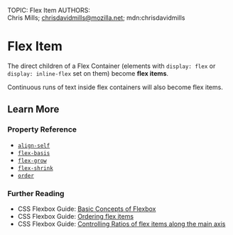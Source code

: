 TOPIC: Flex Item
AUTHORS: Chris Mills; chrisdavidmills@mozilla.net; mdn:chrisdavidmills

# Flex Item

The direct children of a Flex Container (elements with `display: flex` or `display: inline-flex` set
on them) become **flex items**.

Continuous runs of text inside flex containers will also become flex items.

## Learn More

### Property Reference

- [`align-self`](https://wiki.developer.mozilla.org/en-US/docs/Web/CSS/align-self)
- [`flex-basis`](https://wiki.developer.mozilla.org/en-US/docs/Web/CSS/flex-basis)
- [`flex-grow`](https://wiki.developer.mozilla.org/en-US/docs/Web/CSS/flex-grow)
- [`flex-shrink`](https://wiki.developer.mozilla.org/en-US/docs/Web/CSS/flex-shrink)
- [`order`](https://wiki.developer.mozilla.org/en-US/docs/Web/CSS/order)

### Further Reading

- CSS Flexbox Guide: [Basic Concepts of Flexbox](https://wiki.developer.mozilla.org/en-US/docs/Web/CSS/CSS_Flexible_Box_Layout/Basic_Concepts_of_Flexbox)
- CSS Flexbox Guide: [Ordering flex items](https://wiki.developer.mozilla.org/en-US/docs/Web/CSS/CSS_Flexible_Box_Layout/Ordering_Flex_Items)
- CSS Flexbox Guide: [Controlling Ratios of flex items along the main axis](https://wiki.developer.mozilla.org/en-US/docs/Web/CSS/CSS_Flexible_Box_Layout/Controlling_Ratios_of_Flex_Items_Along_the_Main_Ax)
